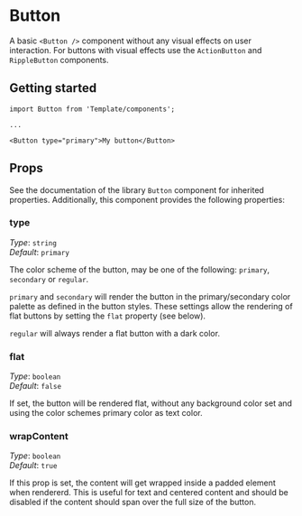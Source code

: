 # Button

A basic `<Button />` component without any visual effects on user interaction. For buttons with visual effects use
the `ActionButton` and `RippleButton` components.

## Getting started

```
import Button from 'Template/components';

...

<Button type="primary">My button</Button>
```

## Props

See the documentation of the library `Button` component for inherited properties. Additionally, this component 
provides the following properties:

### type

_Type_: `string`  
_Default_: `primary` 

The color scheme of the button, may be one of the following:
`primary`, `secondary` or `regular`.

`primary` and `secondary` will render the button in the primary/secondary color palette as defined in
the button styles. These settings allow the rendering of flat buttons by setting the `flat` property (see below).

`regular` will always render a flat button with a dark color.

### flat

_Type_: `boolean`  
_Default_: `false`

If set, the button will be rendered flat, without any background color set and using the color schemes primary color 
as text color.

### wrapContent

_Type_: `boolean`  
_Default_: `true`

If this prop is set, the content will get wrapped inside a padded element when rendererd. This is useful for
text and centered content and should be disabled if the content should span over the full size of the button.
